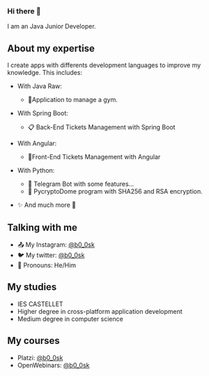 
<!--
**b0-0sk/b0-0sk** is a ✨ _special_ ✨ repository because its `README.md` (this file) appears on your GitHub profile.
-->
### Hi there 👋
 I am an Java Junior Developer. 
 
 ## About my expertise 
 
 I create apps with differents development languages to improve my knowledge. This includes: 
 
  - With Java Raw: 
    - 🤸‍Application to manage a gym. 
    
  - With Spring Boot: 
    - 📋 Back-End Tickets Management with Spring Boot 
    
  - With Angular: 
    - 👱‍Front-End Tickets Management with Angular 
    
  - With Python: 
    - 🤖 Telegram Bot with some features… 
    - 📩 PycryptoDome program with SHA256 and RSA encryption. 
    
  - ✨ And much more 🙂 
  
 ## Talking with me 
 
  - 📤 My Instagram: [@b0_0sk](https://www.instagram.com/b0_0sk/) 
  - 🐦 My twitter: [@b0_0sk](https://twitter.com/b0_0sk) 
  - 💬 Pronouns: He/Him 
 ## My studies
  - IES CASTELLET
   - Higher degree in cross-platform application development
   - Medium degree in computer science
 ## My courses
  - Platzi: [@b0_0sk](https://platzi.com/@arnau-bosch/) 
  - OpenWebinars: [@b0_0sk](https://openwebinars.net/@Gol6pq0v/) 


